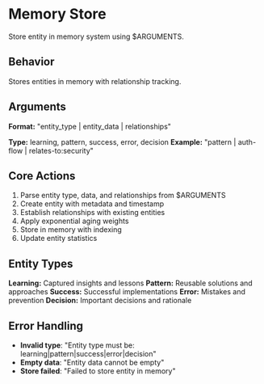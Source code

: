 # Memory Store

Store entity in memory system using $ARGUMENTS.

## Behavior

Stores entities in memory with relationship tracking.

## Arguments

**Format:** "entity_type | entity_data | relationships"

**Type:** learning, pattern, success, error, decision
**Example:** "pattern | auth-flow | relates-to:security"

## Core Actions

1. Parse entity type, data, and relationships from $ARGUMENTS
2. Create entity with metadata and timestamp
3. Establish relationships with existing entities
4. Apply exponential aging weights
5. Store in memory with indexing
6. Update entity statistics

## Entity Types

**Learning:** Captured insights and lessons
**Pattern:** Reusable solutions and approaches
**Success:** Successful implementations
**Error:** Mistakes and prevention
**Decision:** Important decisions and rationale

## Error Handling

- **Invalid type**: "Entity type must be: learning|pattern|success|error|decision"
- **Empty data**: "Entity data cannot be empty"
- **Store failed**: "Failed to store entity in memory"